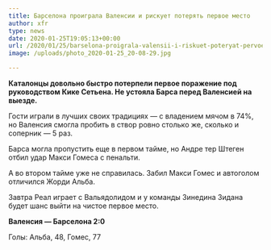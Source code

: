 ```yaml
---
title: Барселона проиграла Валенсии и рискует потерять первое место
author: xfr
type: news
date: 2020-01-25T19:05:13+00:00
url: /2020/01/25/barselona-proigrala-valensii-i-riskuet-poteryat-pervoe-mesto/
image: /uploads/photo_2020-01-25_20-08-29.jpg

---
```

**Каталонцы довольно быстро потерпели первое поражение под руководством Кике Сетьена. Не устояла Барса перед Валенсией на выезде.**

Гости играли в лучших своих традициях &#8212; с владением мячом в 74%, но Валенсия смогла пробить в створ ровно столько же, сколько и соперник &#8212; 5 раз.

Барса могла пропустить еще в первом тайме, но Андре тер Штеген отбил удар Макси Гомеса с пенальти.

А во втором тайме уже не справилась. Забил Макси Гомес и автоголом отличился Жорди Альба.

Завтра Реал играет с Вальядолидом и у команды Зинедина Зидана будет шанс выйти на чистое первое место.

**Валенсия &#8212; Барселона 2:0**
  
Голы: Альба, 48, Гомес, 77